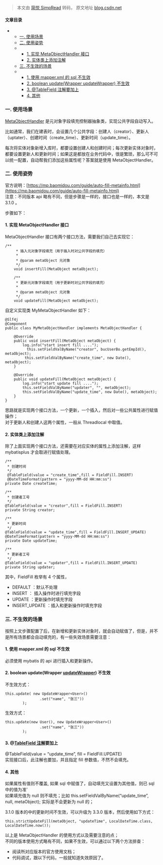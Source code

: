 > 本文由 [简悦 SimpRead](http://ksria.com/simpread/) 转码， 原文地址 [blog.csdn.net](https://blog.csdn.net/csdn_20150804/article/details/121584855)

#### 文章目录

*   *   [一. 使用场景](#__2)
    *   [二. 使用姿势](#__9)
    *   *   [1. 实现 MetaObjectHandler 接口](#1MetaObjectHandler_14)
        *   [2. 实体类上添加注解](#2__55)
    *   [三. 不生效的场景](#__89)
    *   *   [1. 使用 mapper.xml 的 sql 不生效](#1_mapperxmlsql_91)
        *   [2. boolean update(Wrapper updateWrapper) 不生效](#2__boolean_updateWrapperT_updateWrapper__93)
        *   [3. @TableField 注解要加上](#3_TableField_108)
        *   [4. 其他](#4__112)

### 一. 使用场景

[MetaObjectHandler](https://so.csdn.net/so/search?q=MetaObjectHandler&spm=1001.2101.3001.7020) 是元对象字段填充控制器抽象类，实现公共字段自动写入。

比如通常，我们在建表时，会设置几个公共字段：创建人（creator）、更新人（uptater）、创建时间（create_time）、更新时间（update_time）。

每次将实体对象新增入库时，都要设置创建人和创建时间；每次更新实体对象时，都要设置更新人和更新时间；如果这是都放在业务代码中，很是繁琐，那么可不可以统一配置，自动帮我们添加这些属性呢？答案就是使用 MetaObjectHandler。

### 二. 使用姿势

官方说明：[https://mp.baomidou.com/guide/auto-fill-metainfo.html](https://mp.baomidou.com/guide/auto-fill-metainfo.html)  
注意：不同版本 api 略有不同，但是步骤是一样的，接口也是一样的，本文是 3.1.0 。

步骤如下：

#### 1. 实现 MetaObjectHandler 接口

MetaObjectHandler 接口有两个接口方法，需要我们自己去实现它：

```
/**
     * 插入元对象字段填充（用于插入时对公共字段的填充）
     *
     * @param metaObject 元对象
     */
    void insertFill(MetaObject metaObject);

    /**
     * 更新元对象字段填充（用于更新时对公共字段的填充）
     *
     * @param metaObject 元对象
     */
    void updateFill(MetaObject metaObject);
```

自定义实现类 MyMetaObjectHandler 如下：

```
@Slf4j
@Component
public class MyMetaObjectHandler implements MetaObjectHandler {

    @Override
    public void insertFill(MetaObject metaObject) {
        log.info("start insert fill ....");
          this.setFieldValByName("creator", bucUserBo.getEmpId(), metaObject);
         this.setFieldValByName("create_time", new Date(), metaObject);
    }

    @Override
    public void updateFill(MetaObject metaObject) {
        log.info("start update fill ....");
        this.setFieldValByName("updater", "", metaObject);
        this.setFieldValByName("update_time", new Date(), metaObject);
    }
}
```

思路就是实现两个接口方法，一个更新，一个插入，然后对一些公共属性进行赋值操作；  
对于更新人和创建人这两个属性，一般从 Threadlocal 中取值。

#### 2. 实体类上添加注解

除了上面实现两个接口方法，还需要在对应实体的属性上添加注解，这样 mybatisplus 才会取进行赋值处理。

```
/**
 * 创建时间
 */
 @TableField(value = "create_time",fill = FieldFill.INSERT)
 @DateTimeFormat(pattern = "yyyy-MM-dd HH:mm:ss")
private Date createTime;

/**
 * 创建者工号
 */
@TableField(value = "creator",fill = FieldFill.INSERT)
private String creator;

/**
 * 更新时间
 */
@TableField(value = "update_time",fill = FieldFill.INSERT_UPDATE)
@DateTimeFormat(pattern = "yyyy-MM-dd HH:mm:ss")
private Date updateTime;

/**
 * 更新者工号
 */
@TableField(value = "updater",fill = FieldFill.INSERT_UPDATE)
private String updater;
```

其中，FieldFill 枚举有 4 个属性，

*   DEFAULT ：默认不处理
*   INSERT ： 插入操作时进行填充字段
*   UPDATE ：更新操作时填充字段
*   INSERT_UPDATE ：插入和更新操作时填充字段

### 三. 不生效的场景

按照上文步骤配置了后，在新增和更新实体对象时，就会自动赋值了，但是，并不是所有场景都会自动填充的，有一些失效场景需要注意：

#### 1. 使用 mapper.xml 的 sql 不生效

必须使用 mybatis 的 api 进行插入和更新操作。

#### 2. boolean update(Wrapper [updateWrapper](https://so.csdn.net/so/search?q=updateWrapper&spm=1001.2101.3001.7020)) 不生效

不生效方式：

```
this.update( new UpdateWrapper<User>()
                .set("name", "张三"))
        );
```

生效方式：

```
this.update(new User(), new UpdateWrapper<User>()
                .set("name", "张三"))
        );
```

#### 3. @[TableField 注解](https://so.csdn.net/so/search?q=TableField%E6%B3%A8%E8%A7%A3&spm=1001.2101.3001.7020)要加上

@TableField(value = “update_time”, fill = FieldFill.UPDATE)  
实现接口后，此注解也要加，并且指定 fill 参数值，不然不会填充。

#### 4. 其他

如果属性有值则不覆盖, 如果 sql 中赋值了，自动填充又设置为其他值，则已 sql 中的值为准‘  
如果填充值为 null 则不填充；比如 this.setFieldValByName(“update_time”, null, metaObject); 实际是不会更新为 null 的；

3.1.0 版本的中的更新时间不生效，可以升级为 3.3.0 版本，然后使用如下方式：

```
this.strictUpdateFill(metaObject, "updateTime", LocalDateTime.class, LocalDateTime.now());
```

以上是 MetaObjectHandler 的使用方式以及需要注意的点；  
不同的版本使用方式略有不同，如果不生效，可以通过以下两个方法排查：

*   阅读所对应版本的官方使用文档；
*   代码调试，跟以下代码，一般就知道失效原因了。